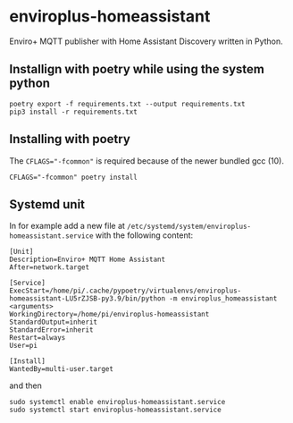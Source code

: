 # enviroplus-homeassistant
Enviro+ MQTT publisher with Home Assistant Discovery written in Python.

## Installign with poetry while using the system python

```
poetry export -f requirements.txt --output requirements.txt
pip3 install -r requirements.txt
```

## Installing with poetry
The `CFLAGS="-fcommon"` is required because of the newer bundled gcc (10).
```
CFLAGS="-fcommon" poetry install
```

## Systemd unit
In for example add a new file at `/etc/systemd/system/enviroplus-homeassistant.service` with the following content:
```
[Unit]
Description=Enviro+ MQTT Home Assistant
After=network.target

[Service]
ExecStart=/home/pi/.cache/pypoetry/virtualenvs/enviroplus-homeassistant-LU5rZJSB-py3.9/bin/python -m enviroplus_homeassistant <arguments>
WorkingDirectory=/home/pi/enviroplus-homeassistant
StandardOutput=inherit
StandardError=inherit
Restart=always
User=pi

[Install]
WantedBy=multi-user.target
```
and then 
```
sudo systemctl enable enviroplus-homeassistant.service
sudo systemctl start enviroplus-homeassistant.service
```